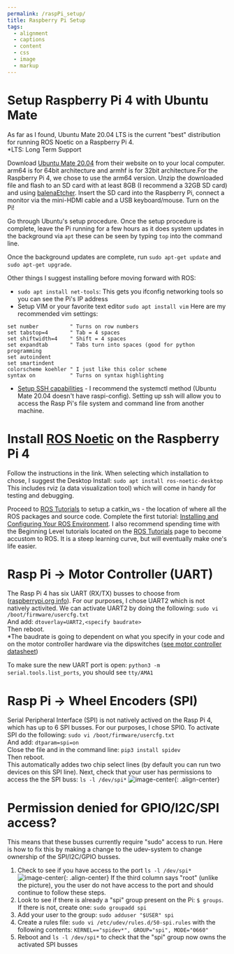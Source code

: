 ```yaml
---
permalink: /raspPi_setup/
title: Raspberry Pi Setup
tags:
  - alignment
  - captions
  - content
  - css
  - image
  - markup
---
```

# Setup Raspberry Pi 4 with Ubuntu Mate
As far as I found, Ubuntu Mate 20.04 LTS is the current "best" distribution for running ROS Noetic on a Raspberry Pi 4. \
*LTS: Long Term Support

Download [Ubuntu Mate 20.04](https://ubuntu-mate.org/raspberry-pi/download/) from their website on to your local computer.
arm64 is for 64bit architecture and armhf is for 32bit architecture.For the Raspberry Pi 4, we chose to use the arm64 version.
Unzip the downloaded file and flash to an SD card with at least 8GB (I recommend a 32GB SD card) and using [balenaEtcher](https://www.balena.io/etcher/).
Insert the SD card into the Raspberry Pi, connect a monitor via the mini-HDMI cable and a USB keyboard/mouse. Turn on the Pi!

Go through Ubuntu's setup procedure. Once the setup procedure is complete, leave the Pi running for a few hours as it does system updates in the background via `apt` these can be seen by typing `top` into the command line.

Once the background updates are complete, run `sudo apt-get update` and `sudo apt-get upgrade`.

Other things I suggest installing before moving forward with ROS:
* `sudo apt install net-tools`: This gets you ifconfig networking tools so you can see the Pi's IP address
* Setup VIM or your favorite text editor
`sudo apt install vim`
Here are my recommended vim settings:
```
set number          " Turns on row numbers
set tabstop=4       " Tab = 4 spaces
set shiftwidth=4    " Shift = 4 spaces
set expandtab       " Tabs turn into spaces (good for python programming
set autoindent    
set smartindent
colorscheme koehler " I just like this color scheme
syntax on           " Turns on syntax highlighting
```

* [Setup SSH capabilities](https://www.raspberrypi.org/documentation/remote-access/ssh/) - I recommend the systemctl method (Ubuntu Mate 20.04 doesn't have raspi-config). Setting up ssh will allow you to access the Rasp Pi's file system and command line from another machine.

# Install [ROS Noetic](http://wiki.ros.org/noetic/Installation/Ubuntu) on the Raspberry Pi 4
Follow the instructions in the link. When selecting which installation to chose, I suggest the Desktop Install: `sudo apt install ros-noetic-desktop`
This includes rviz (a data visualization tool) which will come in handy for testing and debugging.

Proceed to [ROS Tutorials](http://wiki.ros.org/ROS/Tutorials) to setup a catkin_ws - the location of where all the ROS packages and source code. Complete the first tutorial: [Installing and Configuring Your ROS Environment](http://wiki.ros.org/ROS/Tutorials/InstallingandConfiguringROSEnvironment). I also recommend spending time with the Beginning Level tutorials located on the [ROS Tutorials](http://wiki.ros.org/ROS/Tutorials) page to become accustom to ROS. It is a steep learning curve, but will eventually make one's life easier.

# Rasp Pi -> Motor Controller (UART)
The Rasp Pi 4 has six UART (RX/TX) busses to choose from ([raspberrypi.org info](https://www.raspberrypi.org/documentation/configuration/uart.md)). For our purposes, I chose UART2 which is not natively activited. We can activate UART2 by doing the following:
`sudo vi /boot/firmware/usercfg.txt` \
And add: `dtoverlay=UART2,<specify baudrate>` \
Then reboot. \
*The baudrate is going to dependent on what you specify in your code and on the motor controller hardware via the dipswitches ([see motor controller datasheet](https://github.com/hannabanana96/MRPD_Masters/blob/main/smartdriveduo-smart-dual-channel-30a-motor-driver-datasheet.pdf))

To make sure the new UART port is open: `python3 -m serial.tools.list_ports`, you should see `tty/AMA1`

# Rasp Pi -> Wheel Encoders (SPI)
Serial Peripheral Interface (SPI) is not natively actived on the Rasp Pi 4, which has up to 6 SPI busses. For our purposes, I chose SPI0. To activate SPI do the following:
`sudo vi /boot/firmware/usercfg.txt` \
And add: `dtparam=spi=on` \
Close the file and in the command line: `pip3 install spidev` \
Then reboot. \
This automatically addes two chip select lines (by default you can run two devices on this SPI line). Next, check that your user has permissions to access the the SPI buss: `ls -l /dev/spi*`
![image-center](https://hannabanana96.github.io/MPDR_Project/assets/images/spi_cmdline.JPG){: .align-center}


# Permission denied for GPIO/I2C/SPI access?
This means that these busses currently require "sudo" access to run. Here is how to fix this by making a change to the udev-system to change ownership of the SPI/I2C/GPIO busses.

1. Check to see if you have access to the port
`ls -l /dev/spi*`
![image-center](https://hannabanana96.github.io/MPDR_Project/assets/images/spi_cmdline.JPG){: .align-center}
If the third column says "root" (unlike the picture), you the user do not have access to the port and should continue to follow these steps. 
2. Look to see if there is already a "spi" group present on the Pi: `$ groups`. If there is not, create one: `sudo groupadd spi`
3. Add your user to the group: `sudo adduser "$USER" spi`
4. Create a rules file: `sudo vi /etc/udev/rules.d/50-spi.rules` with the following contents:
`KERNEL=="spidev*", GROUP="spi", MODE="0660"`
5. Reboot and `ls -l /dev/spi*` to check that the "spi" group now owns the activated SPI busses

